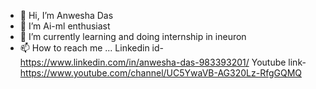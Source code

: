 - 👋 Hi, I’m Anwesha Das
- 👀 I’m Ai-ml enthusiast
- 🌱 I’m currently learning and doing internship in ineuron
- 📫 How to reach me ...
Linkedin id-
 https://www.linkedin.com/in/anwesha-das-983393201/
 Youtube link- https://www.youtube.com/channel/UC5YwaVB-AG320Lz-RfgGQMQ
 

